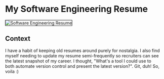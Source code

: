 # My Software Engineering Resume

<img src="./s_e_resume.png" alt="Software Engineering Resume" style="border:1px solid black;">

## Context

I have a habit of keeping old resumes around purely for nostalgia. I also find myself needing to update my resume semi-frequently so recruiters can see the latest snapshot of my career. I thought, "What's a tool I could use to both automate version control and present the latest version?". Git, duh! So, voila :)
